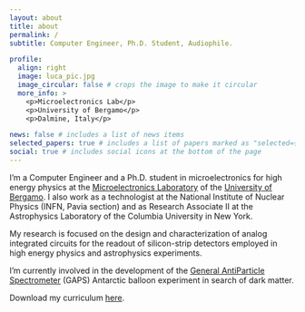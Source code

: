 ```yaml
---
layout: about
title: about
permalink: /
subtitle: Computer Engineer, Ph.D. Student, Audiophile.

profile:
  align: right
  image: luca_pic.jpg
  image_circular: false # crops the image to make it circular
  more_info: >
    <p>Microelectronics Lab</p>
    <p>University of Bergamo</p>
    <p>Dalmine, Italy</p>

news: false # includes a list of news items
selected_papers: true # includes a list of papers marked as "selected={true}"
social: true # includes social icons at the bottom of the page
---
```


I’m a Computer Engineer and a Ph.D. student in microelectronics for high energy physics at the [Microelectronics Laboratory](https://microlab-unibg.it/#/home) of the [University of Bergamo](https://en.unibg.it/). I also work as a technologist at the National Institute of Nuclear Physics (INFN, Pavia section) and as Research Associate II at the Astrophysics Laboratory of the Columbia University in New York.

My research is focused on the design and characterization of analog integrated circuits for the readout of silicon-strip detectors employed in high energy physics and astrophysics experiments.

I’m currently involved in the development of the [General AntiParticle Spectrometer](https://gaps1.astro.ucla.edu/gaps/index.html) (GAPS) Antarctic balloon experiment in search of dark matter.

Download my curriculum [here](https://lucaghislo.github.io/assets/pdf/cv_luca_ghislotti.pdf).
